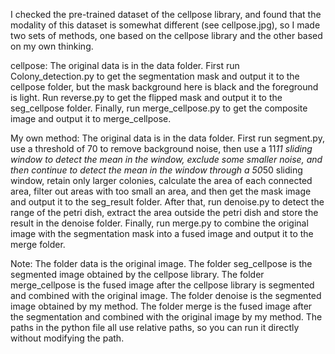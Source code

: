 I checked the pre-trained dataset of the cellpose library, and found that the modality of this dataset is somewhat different (see cellpose.jpg), so I made two sets of methods, one based on the cellpose library and the other based on my own thinking.

cellpose:
The original data is in the data folder. First run Colony_detection.py to get the segmentation mask and output it to the cellpose folder, but the mask background here is black and the foreground is light. Run reverse.py to get the flipped mask and output it to the seg_cellpose folder. Finally, run merge_cellpose.py to get the composite image and output it to merge_cellpose.

My own method:
The original data is in the data folder. First run segment.py, use a threshold of 70 to remove background noise, then use a 11*11 sliding window to detect the mean in the window, exclude some smaller noise, and then continue to detect the mean in the window through a 50*50 sliding window, retain only larger colonies, calculate the area of ​​each connected area, filter out areas with too small an area, and then get the mask image and output it to the seg_result folder. After that, run denoise.py to detect the range of the petri dish, extract the area outside the petri dish and store the result in the denoise folder. Finally, run merge.py to combine the original image with the segmentation mask into a fused image and output it to the merge folder.

Note:
The folder data is the original image.
The folder seg_cellpose is the segmented image obtained by the cellpose library.
The folder merge_cellpose is the fused image after the cellpose library is segmented and combined with the original image.
The folder denoise is the segmented image obtained by my method.
The folder merge is the fused image after the segmentation and combined with the original image by my method.
The paths in the python file all use relative paths, so you can run it directly without modifying the path.
